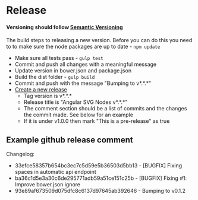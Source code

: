 # Release

#### Versioning should follow [Semantic Versioning](http://semver.org/)

The build steps to releasing a new version. Before you can do this you need to to make sure the node packages are up to date - ``` npm update ```

  * Make sure all tests pass - ``` gulp test ```
  * Commit and push all changes with a meaningful message
  * Update version in bower.json and package.json
  * Build the dist folder -  ``` gulp build ```
  * Commit and push with the message "Bumping to v\*.\*.\*"
  * [Create a new release](https://github.com/Intellipharm/angular-svg-nodes/releases/new)
    * Tag version is v\*.\*.\*
    * Release title is "Angular SVG Nodes v\*.\*.\*"
    * The comment section should be a list of commits and the changes the commit made. See below for an example
    * If it is under v1.0.0 then mark "This is a pre-release" as true

## Example github release comment
Changelog:

  * 33efce58357b654bc3ec7c5d59e5b36503d5bb13 - [BUGFIX] Fixing spaces in automatic api endpoint
  * ba36c1d5e3a30c6de295771adb59a51ce151c25b - [BUGFIX] Fixing #1: Improve bower.json ignore
  * 93e89af673509d075dfc8c6137d97645ab392646 - Bumping to v0.1.2
